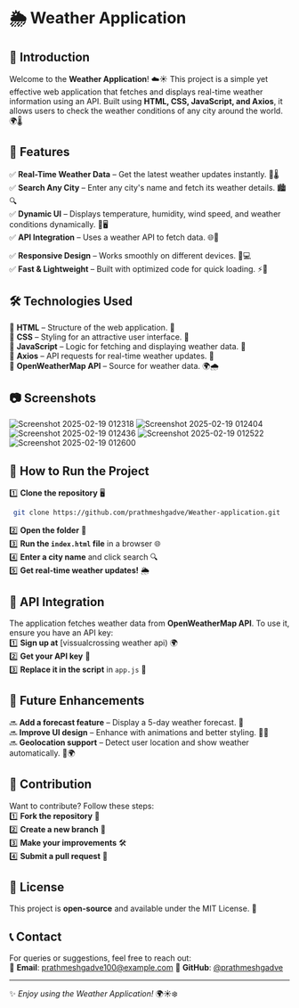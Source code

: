 # 🌦️ Weather Application

## 📌 Introduction
Welcome to the **Weather Application**! ☁️☀️ This project is a simple yet effective web application that fetches and displays real-time weather information using an API. Built using **HTML, CSS, JavaScript, and Axios**, it allows users to check the weather conditions of any city around the world. 🌍🌡️

## 🚀 Features
✅ **Real-Time Weather Data** – Get the latest weather updates instantly. 🔄🌡️  
✅ **Search Any City** – Enter any city's name and fetch its weather details. 🏙️🔍  
✅ **Dynamic UI** – Displays temperature, humidity, wind speed, and weather conditions dynamically. 🎨🖥️  
✅ **API Integration** – Uses a weather API to fetch data. 🌐🔗  


✅ **Responsive Design** – Works smoothly on different devices. 📱💻  
✅ **Fast & Lightweight** – Built with optimized code for quick loading. ⚡🚀  

## 🛠️ Technologies Used
🔹 **HTML** – Structure of the web application. 📄  
🔹 **CSS** – Styling for an attractive user interface. 🎨  
🔹 **JavaScript** – Logic for fetching and displaying weather data. 🧠  
🔹 **Axios** – API requests for real-time weather updates. 📡  
🔹 **OpenWeatherMap API** – Source for weather data. 🌍🌧️  

## 📷 Screenshots
![Screenshot 2025-02-19 012318](https://github.com/user-attachments/assets/bbf5df1e-1626-47ac-af72-b222e4bce3e1)
![Screenshot 2025-02-19 012404](https://github.com/user-attachments/assets/1968ae2b-f0b2-4145-ad20-ca919c167474)
![Screenshot 2025-02-19 012436](https://github.com/user-attachments/assets/d2ac296b-eee4-45de-877c-a451717a6283)
![Screenshot 2025-02-19 012522](https://github.com/user-attachments/assets/62b8180b-e3f7-4317-858e-7ecc8619b11e)
![Screenshot 2025-02-19 012600](https://github.com/user-attachments/assets/c352a3a2-4d70-4797-b19f-64a0551f9d79)

## 🔧 How to Run the Project
1️⃣ **Clone the repository** 🖥️  
```bash
 git clone https://github.com/prathmeshgadve/Weather-application.git
```
2️⃣ **Open the folder** 📂  
3️⃣ **Run the `index.html` file** in a browser 🌐  
4️⃣ **Enter a city name** and click search 🔍  
5️⃣ **Get real-time weather updates!** 🌦️  

## 🔗 API Integration
The application fetches weather data from **OpenWeatherMap API**. To use it, ensure you have an API key:  
1️⃣ **Sign up at** [vissualcrossing weather api) 🌍  
2️⃣ **Get your API key** 🔑  
3️⃣ **Replace it in the script** in `app.js` 📝  

## 🚀 Future Enhancements
🔜 **Add a forecast feature** – Display a 5-day weather forecast. 📅  
🔜 **Improve UI design** – Enhance with animations and better styling. 🎨✨  
🔜 **Geolocation support** – Detect user location and show weather automatically. 📍🌍  

## 🤝 Contribution
Want to contribute? Follow these steps:  
1️⃣ **Fork the repository** 🍴  
2️⃣ **Create a new branch** 🚀  
3️⃣ **Make your improvements** 🛠️  
4️⃣ **Submit a pull request** 📩  

## 📄 License
This project is **open-source** and available under the MIT License. 📜

## 📞 Contact
For queries or suggestions, feel free to reach out:  
📧 **Email**: prathmeshgadve100@example.com 
🐙 **GitHub**: [@prathmeshgadve](https://github.com/prathmeshgadve)  

---
✨ *Enjoy using the Weather Application!* 🌍☀️❄️


